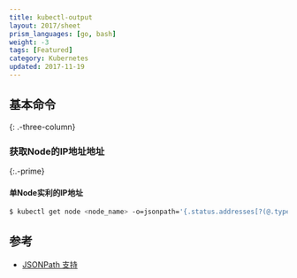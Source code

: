 ```yaml
---
title: kubectl-output
layout: 2017/sheet
prism_languages: [go, bash]
weight: -3
tags: [Featured]
category: Kubernetes
updated: 2017-11-19
---
```


## 基本命令

{: .-three-column}

### 获取Node的IP地址地址

{:.-prime}

#### 单Node实利的IP地址


```bash
$ kubectl get node <node_name> -o=jsonpath='{.status.addresses[?(@.type=="InternalIP")].address}'
```


## 参考

- [JSONPath 支持](https://kubernetes.io/zh/docs/reference/kubectl/jsonpath/)